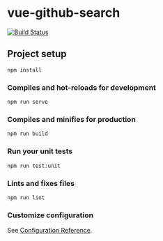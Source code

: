 # vue-github-search

[![Build Status](https://travis-ci.org/TKasekamp/vue-github-search.svg?branch=master)](https://travis-ci.org/TKasekamp/vue-github-search)
## Project setup
```
npm install
```

### Compiles and hot-reloads for development
```
npm run serve
```

### Compiles and minifies for production
```
npm run build
```

### Run your unit tests
```
npm run test:unit
```

### Lints and fixes files
```
npm run lint
```

### Customize configuration
See [Configuration Reference](https://cli.vuejs.org/config/).
